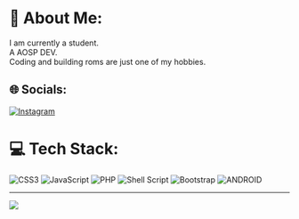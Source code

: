 # 💫 About Me: 

 I am currently a student.<br>A AOSP DEV.<br>Coding and building roms are just one of my hobbies.<br> 

  

  

 ## 🌐 Socials: 

 [![Instagram](https://img.shields.io/badge/Instagram-%23E4405F.svg?logo=Instagram&logoColor=white)](https://instagram.com/acexxcv69)  

  

 # 💻 Tech Stack: 

 ![CSS3](https://img.shields.io/badge/css3-%231572B6.svg?style=flat&logo=css3&logoColor=white) ![JavaScript](https://img.shields.io/badge/javascript-%23323330.svg?style=flat&logo=javascript&logoColor=%23F7DF1E) ![PHP](https://img.shields.io/badge/php-%23777BB4.svg?style=flat&logo=php&logoColor=white) ![Shell Script](https://img.shields.io/badge/shell_script-%23121011.svg?style=flat&logo=gnu-bash&logoColor=white) ![Bootstrap](https://img.shields.io/badge/bootstrap-%23563D7C.svg?style=flat&logo=bootstrap&logoColor=white) ![ANDROID](https://img.shields.io/badge/android-%2320232a.svg?style=flat&logo=android&logoColor=%a4c639) 

 



  
 --- 

 [![](https://visitcount.itsvg.in/api?id=raizel69&label=Profile%20Views&color=4&icon=9&pretty=false)](https://visitcount.itsvg.in) 

  

 <!-- Proudly created with GPRM ( https://gprm.itsvg.in ) -->

   

 
